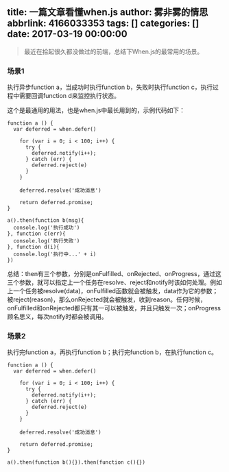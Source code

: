 title: 一篇文章看懂when.js
author: 雾非雾的情思
abbrlink: 4166033353
tags: []
categories: []
date: 2017-03-19 00:00:00
---
> 最近在拾起很久都没做过的前端，总结下When.js的最常用的场景。

### 场景1
执行异步function a，当成功时执行function b，失败时执行function c，执行过程中需要回调function d来监控执行状态。

这个是最通用的用法，也是when.js中最长用到的，示例代码如下：

```
function a () {
  var deferred = when.defer()
    
    for (var i = 0; i < 100; i++) {
      try {
        deferred.notify(i++);
      } catch (err) {
        deferred.reject(e)
      }
    }

    deferred.resolve('成功消息')

    return deferred.promise;
}

a().then(function b(msg){
  console.log('执行成功')
}, function c(err){
  console.log('执行失败')
}, function d(i){
  console.log('执行中...' + i)
})
```

总结：then有三个参数，分别是onFulfilled、onRejected、onProgress，通过这三个参数，就可以指定上一个任务在resolve、reject和notify时该如何处理。例如上一个任务被resolve(data)，onFulfilled函数就会被触发，data作为它的参数；被reject(reason)，那么onRejected就会被触发，收到reason。任何时候，onFulfilled和onRejected都只有其一可以被触发，并且只触发一次；onProgress顾名思义，每次notify时都会被调用。

### 场景2
执行完function a，再执行function b；执行完function b，在执行function c。

```
function a () {
  var deferred = when.defer()
    
    for (var i = 0; i < 100; i++) {
      try {
        deferred.notify(i++);
      } catch (err) {
        deferred.reject(e)
      }
    }

    deferred.resolve('成功消息')

    return deferred.promise;
}

a().then(function b(){}).then(function c(){})
```